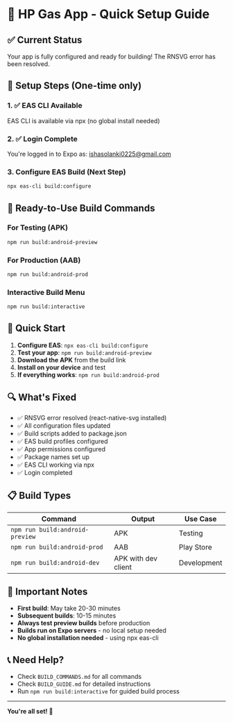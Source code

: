 # 🚀 HP Gas App - Quick Setup Guide

## ✅ Current Status
Your app is fully configured and ready for building! The RNSVG error has been resolved.

## 🔧 Setup Steps (One-time only)

### 1. ✅ EAS CLI Available
EAS CLI is available via npx (no global install needed)

### 2. ✅ Login Complete
You're logged in to Expo as: ishasolanki0225@gmail.com

### 3. Configure EAS Build (Next Step)
```bash
npx eas-cli build:configure
```

## 🎯 Ready-to-Use Build Commands

### For Testing (APK)
```bash
npm run build:android-preview
```

### For Production (AAB)
```bash
npm run build:android-prod
```

### Interactive Build Menu
```bash
npm run build:interactive
```

## 📱 Quick Start

1. **Configure EAS**: `npx eas-cli build:configure`
2. **Test your app**: `npm run build:android-preview`
3. **Download the APK** from the build link
4. **Install on your device** and test
5. **If everything works**: `npm run build:android-prod`

## 🔍 What's Fixed

- ✅ RNSVG error resolved (react-native-svg installed)
- ✅ All configuration files updated
- ✅ Build scripts added to package.json
- ✅ EAS build profiles configured
- ✅ App permissions configured
- ✅ Package names set up
- ✅ EAS CLI working via npx
- ✅ Login completed

## 📋 Build Types

| Command | Output | Use Case |
|---------|--------|----------|
| `npm run build:android-preview` | APK | Testing |
| `npm run build:android-prod` | AAB | Play Store |
| `npm run build:android-dev` | APK with dev client | Development |

## 🚨 Important Notes

- **First build**: May take 20-30 minutes
- **Subsequent builds**: 10-15 minutes
- **Always test preview builds** before production
- **Builds run on Expo servers** - no local setup needed
- **No global installation needed** - using npx eas-cli

## 📞 Need Help?

- Check `BUILD_COMMANDS.md` for all commands
- Check `BUILD_GUIDE.md` for detailed instructions
- Run `npm run build:interactive` for guided build process

---

**You're all set! 🎉**
